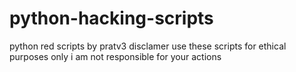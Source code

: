 # python-hacking-scripts
python red scripts by pratv3
disclamer
use these scripts for ethical purposes only i am not responsible for your actions
